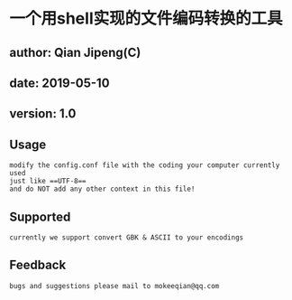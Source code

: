 # 一个用shell实现的文件编码转换的工具

## author: Qian Jipeng(C)
## date: 2019-05-10
## version: 1.0

## Usage
	modify the config.conf file with the coding your computer currently used
	just like ==UTF-8==
	and do NOT add any other context in this file!
	
## Supported
	currently we support convert GBK & ASCII to your encodings
	
## Feedback
	bugs and suggestions please mail to mokeeqian@qq.com
